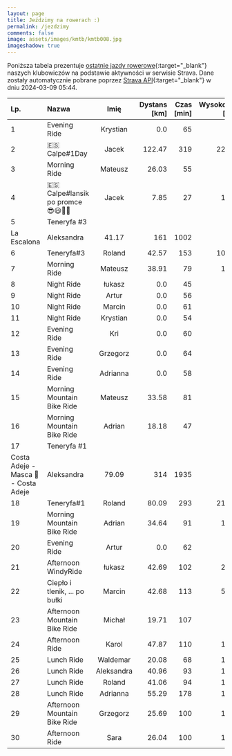 ```yaml
---
layout: page
title: Jeździmy na rowerach :)
permalink: /jezdzimy
comments: false
image: assets/images/kmtb/kmtb008.jpg
imageshadow: true
---
```


Poniższa tabela prezentuje [ostatnie jazdy rowerowe](https://www.strava.com/clubs/336381){:target="_blank"} naszych klubowiczów na podstawie aktywności w serwisie Strava. Dane zostały automatycznie pobrane poprzez [Strava API](https://developers.strava.com/docs/reference/#api-Clubs-getClubActivitiesById){:target="_blank"} w dniu 2024-03-09 05:44.

Lp. | Nazwa | Imię | Dystans [km] | Czas [min] | Wysokość [m]
:--- | :--- | :---: | ---: | ---: | ---:
1|Evening Ride|Krystian|0.0|65|
2|🇪🇸Calpe#1Day|Jacek|122.47|319|2200
3|Morning Ride|Mateusz|26.03|55|74
4|🇪🇸Calpe#lansik po promce😎😃🚴‍♂️|Jacek|7.85|27|119
5|Teneryfa #3
La Escalona|Aleksandra|41.17|161|1002
6|Teneryfa#3|Roland|42.57|153|1034
7|Morning Ride|Mateusz|38.91|79|102
8|Night Ride|łukasz|0.0|45|
9|Night Ride|Artur|0.0|56|
10|Night Ride|Marcin|0.0|61|
11|Night Ride|Krystian|0.0|54|
12|Evening Ride|Kri|0.0|60|
13|Evening Ride|Grzegorz|0.0|64|
14|Evening Ride|Adrianna|0.0|58|
15|Morning Mountain Bike Ride|Mateusz|33.58|81|96
16|Morning Mountain Bike Ride|Adrian|18.18|47|92
17|Teneryfa #1
Costa Adeje - Masca 🤩 - Costa Adeje|Aleksandra|79.09|314|1935
18|Teneryfa#1|Roland|80.09|293|2117
19|Morning Mountain Bike Ride|Adrian|34.64|91|197
20|Evening Ride|Artur|0.0|62|
21|Afternoon WindyRide|łukasz|42.69|102|257
22|Ciepło i tlenik, ... po bułki|Marcin|42.68|113|505
23|Afternoon Mountain Bike Ride|Michał|19.71|107|68
24|Afternoon Ride|Karol|47.87|110|133
25|Lunch Ride|Waldemar|20.08|68|123
26|Lunch Ride|Aleksandra|40.96|93|133
27|Lunch Ride|Roland|41.06|94|151
28|Lunch Ride|Adrianna|55.29|178|148
29|Afternoon Mountain Bike Ride|Grzegorz|25.69|100|156
30|Afternoon Ride|Sara|26.04|100|151
